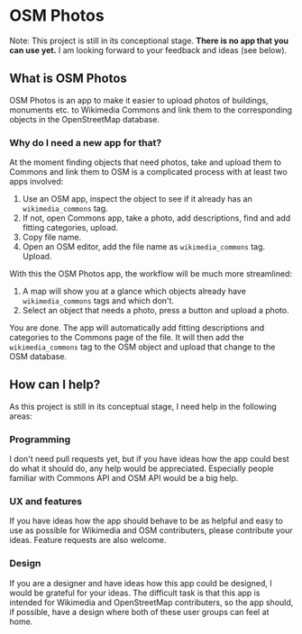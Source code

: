 
# OSM Photos
Note: This project is still in its conceptional stage. **There is no app that you can use yet.** I am looking forward to your feedback and ideas (see below). 

## What is OSM Photos
OSM Photos is an app to make it easier to upload photos of buildings, monuments etc. to Wikimedia Commons and link them to the corresponding objects in the OpenStreetMap database.

### Why do I need a new app for that?
At the moment finding objects that need photos, take and upload them to Commons and link them to OSM is a complicated process with at least two apps involved:
1. Use an OSM app, inspect the object to see if it already has an `wikimedia_commons` tag.
2. If not, open Commons app, take a photo, add descriptions, find and add fitting categories, upload. 
3. Copy file name.
4. Open an OSM editor, add the file name as `wikimedia_commons` tag. Upload.

With this the OSM Photos app, the workflow will be much more streamlined:
1. A map will show you at a glance which objects already have `wikimedia_commons` tags and which don't.
2. Select an object that needs a photo, press a button and upload a photo. 

You are done. The app will automatically add fitting descriptions  and categories to the Commons page of the file. It will then add the `wikimedia_commons` tag to the OSM object and upload that change to the OSM database.

## How can I help?
As this project is still in its conceptual stage, I need help in the following areas:

### Programming
I don't need pull requests yet, but if you have ideas how the app could best do what it should do, any help would be appreciated. Especially people familiar with Commons API and OSM API would be a big help.

### UX and features
If you have ideas how the app should behave to be as helpful and easy to use as possible for Wikimedia and OSM contributers, please contribute your ideas. Feature requests are also welcome.

### Design
If you are a designer and have ideas how this app could be designed, I would be grateful for your ideas. The difficult task is that this app is intended for Wikimedia and OpenStreetMap contributers, so the app should, if possible, have a design where both of these user groups can feel at home.
